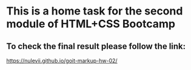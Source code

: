 # This is a home task for the second module of HTML+CSS Bootcamp

## To check the final result please follow the link:

https://nulevii.github.io/goit-markup-hw-02/
